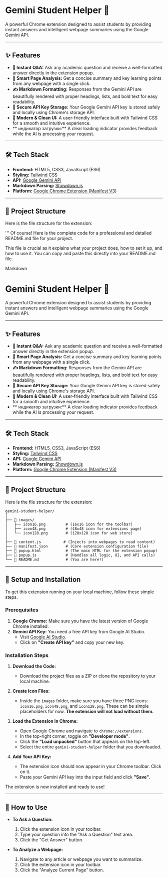 # Gemini Student Helper 🚀

A powerful Chrome extension designed to assist students by providing instant answers and intelligent webpage summaries using the Google Gemini API.

---

## ✨ Features

* **🤖 Instant Q&A:** Ask any academic question and receive a well-formatted answer directly in the extension popup.
* **📄 Smart Page Analysis:** Get a concise summary and key learning points from any webpage with a single click.
* **✍️ Markdown Formatting:** Responses from the Gemini API are beautifully rendered with proper headings, lists, and bold text for easy readability.
* **🔐 Secure API Key Storage:** Your Google Gemini API key is stored safely and locally using Chrome's storage API.
* **🎨 Modern & Clean UI:** A user-friendly interface built with Tailwind CSS for a smooth and intuitive experience.
* ** индикатор загрузки:** A clear loading indicator provides feedback while the AI is processing your request.

---

## 🛠️ Tech Stack

* **Frontend:** HTML5, CSS3, JavaScript (ES6)
* **Styling:** [Tailwind CSS](https://tailwindcss.com/)
* **API:** [Google Gemini API](https://ai.google.dev/)
* **Markdown Parsing:** [Showdown.js](https://github.com/showdownjs/showdown)
* **Platform:** [Google Chrome Extension (Manifest V3)](https://developer.chrome.com/docs/extensions/)

---

## 📂 Project Structure

Here is the file structure for the extension:

'''
Of course! Here is the complete code for a professional and detailed README.md file for your project.

This file is crucial as it explains what your project does, how to set it up, and how to use it. You can copy and paste this directly into your README.md file.

Markdown

# Gemini Student Helper 🚀

A powerful Chrome extension designed to assist students by providing instant answers and intelligent webpage summaries using the Google Gemini API.



---

## ✨ Features

* **🤖 Instant Q&A:** Ask any academic question and receive a well-formatted answer directly in the extension popup.
* **📄 Smart Page Analysis:** Get a concise summary and key learning points from any webpage with a single click.
* **✍️ Markdown Formatting:** Responses from the Gemini API are beautifully rendered with proper headings, lists, and bold text for easy readability.
* **🔐 Secure API Key Storage:** Your Google Gemini API key is stored safely and locally using Chrome's storage API.
* **🎨 Modern & Clean UI:** A user-friendly interface built with Tailwind CSS for a smooth and intuitive experience.
* ** индикатор загрузки:** A clear loading indicator provides feedback while the AI is processing your request.

---

## 🛠️ Tech Stack

* **Frontend:** HTML5, CSS3, JavaScript (ES6)
* **Styling:** [Tailwind CSS](https://tailwindcss.com/)
* **API:** [Google Gemini API](https://ai.google.dev/)
* **Markdown Parsing:** [Showdown.js](https://github.com/showdownjs/showdown)
* **Platform:** [Google Chrome Extension (Manifest V3)](https://developer.chrome.com/docs/extensions/)

---

## 📂 Project Structure

Here is the file structure for the extension:
```
gemini-student-helper/
│
├── 📂 images/
│   ├── icon16.png         # (16x16 icon for the toolbar)
│   ├── icon48.png         # (48x48 icon for extensions page)
│   └── icon128.png        # (128x128 icon for web store)
│
├── 📄 content.js          # (Injects into webpages to read content)
├── 📄 manifest.json        # (Core extension configuration file)
├── 📄 popup.html           # (The main HTML for the extension popup)
├── 📄 popup.js             # (Handles all logic, UI, and API calls)
└── 📄 README.md            # (You are here!)
```

---

## 🚀 Setup and Installation

To get this extension running on your local machine, follow these simple steps.

### **Prerequisites**

1.  **Google Chrome:** Make sure you have the latest version of Google Chrome installed.
2.  **Gemini API Key:** You need a free API key from Google AI Studio.
    * Visit [Google AI Studio](https://aistudio.google.com/app/apikey).
    * Click on **"Create API key"** and copy your new key.

### **Installation Steps**

1.  **Download the Code:**
    * Download the project files as a ZIP or clone the repository to your local machine.

2.  **Create Icon Files:**
    * Inside the `images` folder, make sure you have three PNG icons: `icon16.png`, `icon48.png`, and `icon128.png`. These can be simple placeholders for now. **The extension will not load without them.**

3.  **Load the Extension in Chrome:**
    * Open Google Chrome and navigate to `chrome://extensions`.
    * In the top-right corner, toggle on **"Developer mode"**.
    * Click the **"Load unpacked"** button that appears on the top-left.
    * Select the entire `gemini-student-helper` folder that you downloaded.

4.  **Add Your API Key:**
    * The extension icon should now appear in your Chrome toolbar. Click on it.
    * Paste your Gemini API key into the input field and click **"Save"**.

The extension is now installed and ready to use!

---

## 📖 How to Use

* **To Ask a Question:**
    1.  Click the extension icon in your toolbar.
    2.  Type your question into the "Ask a Question" text area.
    3.  Click the "Get Answer" button.

* **To Analyze a Webpage:**
    1.  Navigate to any article or webpage you want to summarize.
    2.  Click the extension icon in your toolbar.
    3.  Click the "Analyze Current Page" button.
